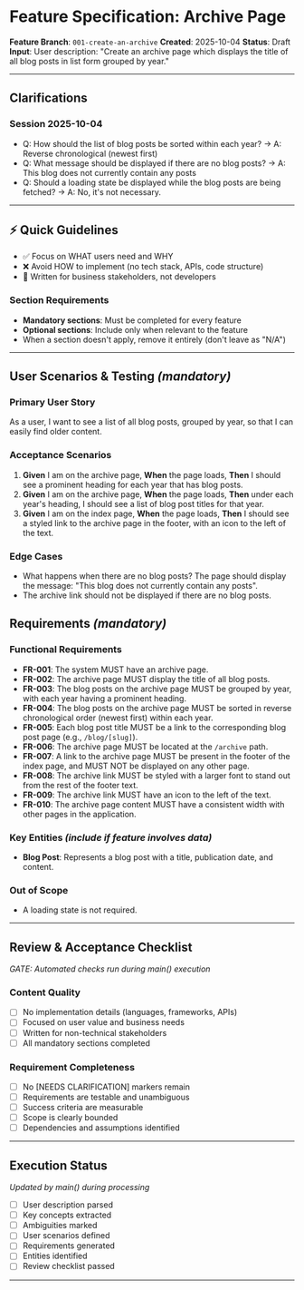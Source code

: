 # Feature Specification: Archive Page

**Feature Branch**: `001-create-an-archive`
**Created**: 2025-10-04
**Status**: Draft
**Input**: User description: "Create an archive page which displays the title of all blog posts in list form grouped by year."

---

## Clarifications

### Session 2025-10-04
- Q: How should the list of blog posts be sorted within each year? → A: Reverse chronological (newest first)
- Q: What message should be displayed if there are no blog posts? → A: This blog does not currently contain any posts
- Q: Should a loading state be displayed while the blog posts are being fetched? → A: No, it's not necessary.

---

## ⚡ Quick Guidelines
- ✅ Focus on WHAT users need and WHY
- ❌ Avoid HOW to implement (no tech stack, APIs, code structure)
- 👥 Written for business stakeholders, not developers

### Section Requirements
- **Mandatory sections**: Must be completed for every feature
- **Optional sections**: Include only when relevant to the feature
- When a section doesn't apply, remove it entirely (don't leave as "N/A")

---

## User Scenarios & Testing *(mandatory)*

### Primary User Story
As a user, I want to see a list of all blog posts, grouped by year, so that I can easily find older content.

### Acceptance Scenarios
1. **Given** I am on the archive page, **When** the page loads, **Then** I should see a prominent heading for each year that has blog posts.
2. **Given** I am on the archive page, **When** the page loads, **Then** under each year's heading, I should see a list of blog post titles for that year.
3. **Given** I am on the index page, **When** the page loads, **Then** I should see a styled link to the archive page in the footer, with an icon to the left of the text.

### Edge Cases
- What happens when there are no blog posts? The page should display the message: "This blog does not currently contain any posts".
- The archive link should not be displayed if there are no blog posts.

## Requirements *(mandatory)*

### Functional Requirements
- **FR-001**: The system MUST have an archive page.
- **FR-002**: The archive page MUST display the title of all blog posts.
- **FR-003**: The blog posts on the archive page MUST be grouped by year, with each year having a prominent heading.
- **FR-004**: The blog posts on the archive page MUST be sorted in reverse chronological order (newest first) within each year.
- **FR-005**: Each blog post title MUST be a link to the corresponding blog post page (e.g., `/blog/[slug]`).
- **FR-006**: The archive page MUST be located at the `/archive` path.
- **FR-007**: A link to the archive page MUST be present in the footer of the index page, and MUST NOT be displayed on any other page.
- **FR-008**: The archive link MUST be styled with a larger font to stand out from the rest of the footer text.
- **FR-009**: The archive link MUST have an icon to the left of the text.
- **FR-010**: The archive page content MUST have a consistent width with other pages in the application.

### Key Entities *(include if feature involves data)*
- **Blog Post**: Represents a blog post with a title, publication date, and content.

### Out of Scope
- A loading state is not required.

---

## Review & Acceptance Checklist
*GATE: Automated checks run during main() execution*

### Content Quality
- [ ] No implementation details (languages, frameworks, APIs)
- [ ] Focused on user value and business needs
- [ ] Written for non-technical stakeholders
- [ ] All mandatory sections completed

### Requirement Completeness
- [ ] No [NEEDS CLARIFICATION] markers remain
- [ ] Requirements are testable and unambiguous
- [ ] Success criteria are measurable
- [ ] Scope is clearly bounded
- [ ] Dependencies and assumptions identified

---

## Execution Status
*Updated by main() during processing*

- [ ] User description parsed
- [ ] Key concepts extracted
- [ ] Ambiguities marked
- [ ] User scenarios defined
- [ ] Requirements generated
- [ ] Entities identified
- [ ] Review checklist passed

---
